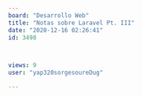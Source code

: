 ```yaml
---
board: "Desarrollo Web"
title: "Notas sobre Laravel Pt. III"
date: "2020-12-16 02:26:41"
id: 3498



views: 9
user: "yap320sorgesoureDug"

---
```

